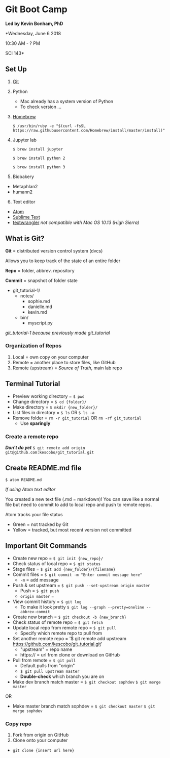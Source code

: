 # Git Boot Camp
**Led by Kevin Bonham, PhD**

*Wednesday, June 6 2018

10:30 AM - ? PM

SCI 143*

## Set Up

1. [Git](https://git-scm.com/)
2. Python
    * Mac already has a system version of Python
    * To check version ...
3. [Homebrew](brew.sh)

    `$ /usr/bin/ruby -e "$(curl -fsSL https://raw.githubusercontent.com/Homebrew/install/master/install)"`

4. Jupyter lab

    `$ brew install jupyter`

    `$ brew install python 2`

    `$ brew install python 3`

5. Biobakery
  * Metaphlan2
  * humann2
6. Text editor
  * [Atom](https://atom.io/)
  * [Sublime Text](https://www.sublimetext.com/)
  * [textwrangler](https://www.barebones.com/products/textwrangler/download.html) *not compatible with Mac OS 10.13 (High Sierra)*


## What is Git?
 **Git** = distributed version control system (dvcs)

 Allows you to keep track of the state of an entire folder

 **Repo** = folder, abbrev. repository

 **Commit** = snapshot of folder state

* git_tutorial-1/
  * notes/
    * sophie.md
    * danielle.md
    * kevin.md
  * bin/
    * myscript.py

_git_tutorial-1 because previously made git_tutorial_

### Organization of Repos
1. Local = own copy on your computer
2. Remote = another place to store files, like GitHub
3. Remote (upstream) = *Source of Truth*, main lab repo

## Terminal Tutorial
* Preview working directory = `$ pwd`
* Change directory = `$ cd {folder}/`
* Make directory  = `$ mkdir {new_folder}/`
* List files in directory = `$ ls` OR `$ ls -a`
* Remove folder = `rm -r git_tutorial` OR `rm -rf git_tutorial`
  * Use **sparingly**

### Create a remote repo
**_Don't do yet_**
`$ git remote add origin git@github.com:kescobo/git_tutorial.git`

## Create README.md file
`$ atom README.md`

*If using Atom text editor*

You created a new text file (.md = markdown)! You can save like a normal file but need to commit to add to local repo and push to remote repos.

Atom tracks your file status
* Green = not tracked by Git
* Yellow = tracked, but most recent version not committed

## Important Git Commands
* Create new repo = `$ git init {new_repo}/`
* Check status of local repo = `$ git status`
* Stage files = `$ git add {new_folder}/{filename}`
* Commit files = `$ git commit -m "Enter commit message here"`
    * `-m` = add message
* Push & set upstream = `$ git push --set-upstream origin master`
    * Push = `$ git push`
    * `origin master` = <remote repo name> <branch name>
* View commit history = `$ git log`
    * To make it look pretty `$ git log --graph --pretty=oneline --abbrev-commit`
* Create new branch = `$ git checkout -b {new_branch}`
* Check status of remote repo = `$ git fetch`
* Update local repo from remote repo = `$ git pull`
    * Specify which remote repo to pull from
* Set another remote repo = '$ git remote add upstream https://github.com/kescobo/git_tutorial.git'
    * "upstream" = repo name
    * https:// = url from clone or download on GitHub
* Pull from remote = `$ git pull`
    * Default pulls from "origin"
    * `$ git pull upstream master`
    * **Double-check** which branch you are on
* Make dev branch match master = `$ git checkout sophdev`
    `$ git merge master`

OR

* Make master branch match sophdev = `$ git checkout master`
    `$ git merge sophdev`



### Copy repo
1. Fork from origin on GitHub
2. Clone onto your computer
  * `git clone {insert url here}`
